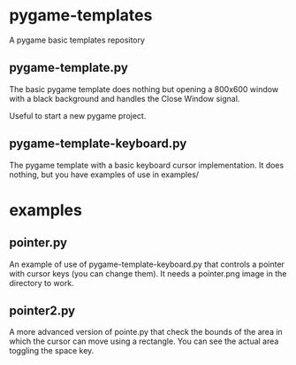 pygame-templates
================

A pygame basic templates repository

pygame-template.py
------------------

The basic pygame template does nothing but opening a 800x600 window with
a black background and handles the Close Window signal.
    
Useful to start a new pygame project.


pygame-template-keyboard.py
---------------------------

The pygame template with a basic keyboard cursor implementation.
It does nothing, but you have examples of use in examples/



examples
========


pointer.py
----------

An example of use of pygame-template-keyboard.py that controls a pointer
with cursor keys (you can change them). It needs a pointer.png image in
the directory to work.


pointer2.py
-----------

A more advanced version of pointe.py that check the bounds of the area
in which the cursor can move using a rectangle. You can see the actual
area toggling the space key.

